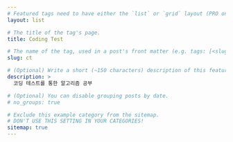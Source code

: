 ```yaml
---
# Featured tags need to have either the `list` or `grid` layout (PRO only).
layout: list

# The title of the tag's page.
title: Coding Test

# The name of the tag, used in a post's front matter (e.g. tags: [<slug>]).
slug: ct

# (Optional) Write a short (~150 characters) description of this featured tag.
description: >
  코딩 테스트를 통한 알고리즘 공부

# (Optional) You can disable grouping posts by date.
# no_groups: true

# Exclude this example category from the sitemap.
# DON'T USE THIS SETTING IN YOUR CATEGORIES!
sitemap: true
---
```

